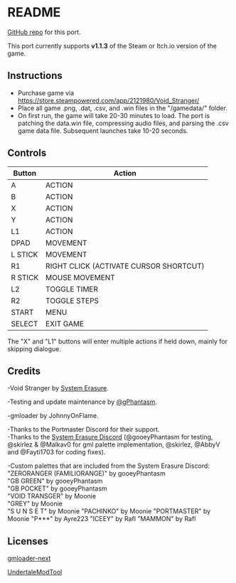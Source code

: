 # README

[GitHub repo](https://github.com/EzDzzIt/vsaarch64) for this port.
 
This port currently supports **v1.1.3** of the Steam or Itch.io version of the game.

## Instructions

- Purchase game via https://store.steampowered.com/app/2121980/Void_Stranger/ 
- Place all game .png, .dat, .csv, and .win files in the "/gamedata/" folder. 
- On first run, the game will take 20-30 minutes to load. The port is patching the data.win file, compressing audio files, and parsing the .csv game data file. Subsequent launches take 10-20 seconds.

## Controls

| Button | Action |
|--|--| 
|A|ACTION|
|B|ACTION|
|X|ACTION|
|Y|ACTION|
|L1|ACTION|
|DPAD|MOVEMENT|
|L STICK|MOVEMENT|
|R1|RIGHT CLICK (ACTIVATE CURSOR SHORTCUT)|
|R STICK|MOUSE MOVEMENT|
|L2|TOGGLE TIMER|
|R2|TOGGLE STEPS|
|START|MENU|
|SELECT|EXIT GAME|


The "X" and "L1" buttons will enter multiple actions if held down, mainly for skipping dialogue. 

## Credits

-Void Stranger by [System Erasure](http://se-made.com/).

-Testing and update maintenance by [@gPhantasm](https://github.com/gPhantasm). 

-gmloader by JohnnyOnFlame. 

-Thanks to the Portmaster Discord for their support.  
-Thanks to the [System Erasure Discord](https://discord.gg/HCkd3NkgV8) (@gooeyPhantasm for testing, @skirlez & @Malkav0 for gml palette implementation, @skirlez, @AbbyV and @Fayti1703 for coding fixes). 

-Custom palettes that are included from the System Erasure Discord: 
    "ZERORANGER (FAMILIORANGE)" by gooeyPhantasm  
    "GB GREEN" by gooeyPhantasm  
    "GB POCKET" by gooeyPhantasm  
    "VOID TRANSGER" by Moonie  
    "GREY" by Moonie  
    "S U N S E T" by Moonie 
    "PACHINKO" by Moonie 
    "PORTMASTER" by Moonie 
    "P***" by Ayre223 
    "ICEEY" by Rafl 
    "MAMMON" by Rafl 

## Licenses

[gmloader-next](https://github.com/JohnnyonFlame/gmloader-next/blob/master/LICENSE.md)

[UndertaleModTool](https://github.com/UnderminersTeam/UndertaleModTool/blob/master/LICENSE.txt) 
